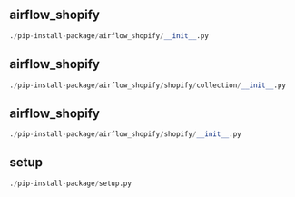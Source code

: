 
## airflow_shopify
```python
./pip-install-package/airflow_shopify/__init__.py
```


## airflow_shopify
```python
./pip-install-package/airflow_shopify/shopify/collection/__init__.py
```


## airflow_shopify
```python
./pip-install-package/airflow_shopify/shopify/__init__.py
```


## setup
```python
./pip-install-package/setup.py
```

